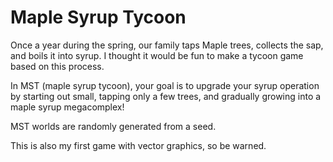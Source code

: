 # Maple Syrup Tycoon
Once a year during the spring, our family taps Maple trees, collects the sap, and boils it into syrup. I thought it would be fun to make a tycoon game based on this process.

In MST (maple syrup tycoon), your goal is to upgrade your syrup operation by starting out small, tapping only a few trees, and gradually growing into a maple syrup megacomplex!

MST worlds are randomly generated from a seed.

This is also my first game with vector graphics, so be warned.